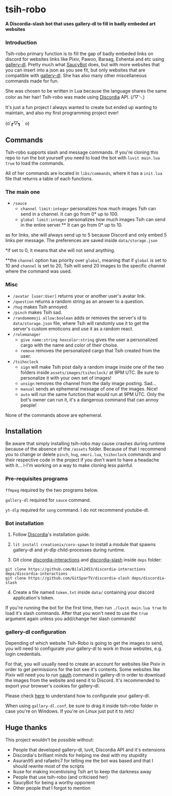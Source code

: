 # tsih-robo

**A Discordia-slash bot that uses gallery-dl to fill in badly embeded art websites**

### Introduction

Tsih-robo primary function is to fill the gap of badly embeded links on discord for websites links like Pixiv, Pawoo, Baraag, Exhentai and etc using [gallery-dl](https://github.com/mikf/gallery-dl). Pretty much what [SaucyBot](https://github.com/Sn0wCrack/saucybot-discord) does, but with more websites that you can insert into a json as you see fit, but only websites that are compatible with [gallery-dl](https://github.com/mikf/gallery-dl). She has also many other miscellaneous commands made for fun.

She was chosen to be written in Lua because the language shares the same color as her hair! Tsih-robo was made using [Discordia](https://github.com/SinisterRectus/discordia) API. (/▽＼)

It's just a fun project I always wanted to create but ended up wanting to maintain, and also my first programming project ever!

(o′┏▽┓｀o)

## Commands

Tsih-robo supports slash and message commands. If you're cloning this repo to run the bot yourself you need to load the bot with `luvit main.lua true` to load the commands.

All of her commands are located in `libs/commands`, where it has a `init.lua` file that returns a table of each functions.

### The main one

- `/sauce`
    - `channel limit:integer` personalizes how much images Tsih can send in a channel. It can go from 0* up to 100.
    - `global limit:integer` personalizes how much images Tsih can send in the entire server.** It can go from 0* up to 10.

as for links, she will always send up to 5 because Discord and only embed 5 links per message. The preferences are saved inside `data/storage.json`

*if set to 0, it means that she will not send anything.

**the `channel` option has priority over `global`, meaning that if `global` is set to 10 and `channel` is set to 20, Tsih will send 20 images to the specific channel where the command was used.

### Misc

- `/avatar [user:User]` returns your or another user's avatar link.
- `/question` returns a random string as an answer to a question.
- `/hug` makes Tsih annoyed.
- `/pinch` makes Tsih sad.
- `/randomemoji allow:boolean` adds or removes the server's id to `data/storage.json` file, where Tsih will randomly use it to get the server's custom emoticons and use it as a random react.
- `/rolemanager`
    - `give name:string hexcolor:string` gives the user a personalized cargo with the name and color of their choise.
    - `remove` removes the personalized cargo that Tsih created from the user.
- `/tsihoclock`
    - `sign` will make Tsih post daily a random image inside one of the two folders inside `assets/images/tsihoclock/` at 9PM UTC. Be sure to personalize it with your own set of images!
    - `unsign` removes the channel from the daily image posting. Sad...
    - `manual` sends an ephemeral message of one of the images. Nice!
    - `auto` will run the same function that would run at 9PM UTC. Only the bot's owner can run it, it's a dangerous command that can annoy people!

None of the commands above are ephemeral.

## Installation

Be aware that simply installing tsih-robo may cause crashes during runtime because of the absence of the `/assets` folder. Because of that I recommend you to change or delete `pinch`, `hug`, `omori.lua`, `tsihoclock` commands and their respective code in the project if you don't want to have a headache with it... I-I'm working on a way to make cloning less painful.

### Pre-requisites programs

`ffmpeg` required by the two programs below.

`gallery-dl` required for `sauce` command.

`yt-dlp` required for `song` command. I do not recommend youtube-dl.

### Bot installation

1. Follow [Discordia](https://github.com/SinisterRectus/discordia)'s installation guide.

2. `lit install creationix/coro-spawn` to install a module that spawns gallery-dl and yt-dlp child-processes during runtime.

3. Git clone [discordia-interactions](https://github.com/Bilal2453/discordia-interactions) and [discordia-slash](https://github.com/GitSparTV/discordia-slash) inside `deps` folder:

```
git clone https://github.com/Bilal2453/discordia-interactions deps/discordia-interactions
git clone https://github.com/GitSparTV/discordia-slash deps/discordia-slash
```

4. Create a file named `token.txt` inside `data/` containing your discord application's token.

If you're running the bot for the first time, then run `./luvit main.lua true` to load it's slash commands. After that you won't need to use the `true` argument again unless you add/change her slash commands!

### gallery-dl configuration

Depending of which website Tsih-Robo is going to get the images to send, you will need to configurate your gallery-dl to work in those websites, e.g. login credentials.

For that, you will usually need to create an account for websites like Pixiv in order to get permissions for the bot see it's contents.
Some websites like Pixiv will need you to run [oauth](https://github.com/mikf/gallery-dl#oauth) command in gallery-dl in order to download the images from the website and send it to Discord.
It's recommended to export your browser's cookies for gallery-dl.

Please check [here](https://github.com/mikf/gallery-dl#configuration) to understand how to configurate your gallery-dl.

When using `gallery-dl.conf`, be sure to drag it inside tsih-robo folder in case you're on Windows. If you're on Linux just put it to /etc/

## Huge thanks

This project wouldn't be possible without:

- People that developed gallery-dl, luvit, Discordia API and it's extensions
- Discordia's brilliant minds for helping me deal with my stupidity
- Asuran95 and rafaelrc7 for telling me the bot was based and that I should rewrite most of the scripts
- Ikuse for making incentivising Tsih art to keep the darkness away
- People that use tsih-robo (and criticised her)
- SaucyBot for being a worthy opponent
- Other people that I forgot to mention
